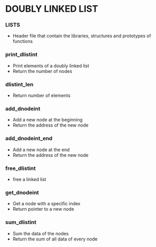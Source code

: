 # DOUBLY LINKED LIST

### LISTS
- Header file that contain the libraries, structures and prototypes of functions
### print_dlistint
- Print elements of a doubly linked list
- Return the number of nodes
### dlistint_len
- Return number of elements
### add_dnodeint
- Add a new node at the beginning
- Return the address of the new node
### add_dnodeint_end
- Add a new node at the end
- Return the address of the new node
### free_dlistint
- free a linked list
### get_dnodeint
- Get a node with a specific index
- Return pointer to a new node
### sum_dlistint
- Sum the data of the nodes
- Return the sum of all data of every node